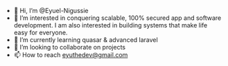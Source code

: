 - 👋 Hi, I’m @Eyuel-Nigussie
- 👀 I’m interested in conquering scalable, 100% secured app and software development. I am also interested in building systems that make life easy for everyone.
- 🌱 I’m currently learning quasar & advanced laravel
- 💞️ I’m looking to collaborate on projects
- 📫 How to reach eyuthedev@gmail.com

<!---
Eyuel-Nigussie/Eyuel-Nigussie is a ✨ special ✨ repository because its `README.md` (this file) appears on your GitHub profile.
You can click the Preview link to take a look at your changes.
--->
